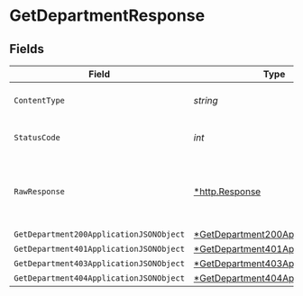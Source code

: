 # GetDepartmentResponse


## Fields

| Field                                                                                          | Type                                                                                           | Required                                                                                       | Description                                                                                    |
| ---------------------------------------------------------------------------------------------- | ---------------------------------------------------------------------------------------------- | ---------------------------------------------------------------------------------------------- | ---------------------------------------------------------------------------------------------- |
| `ContentType`                                                                                  | *string*                                                                                       | :heavy_check_mark:                                                                             | HTTP response content type for this operation                                                  |
| `StatusCode`                                                                                   | *int*                                                                                          | :heavy_check_mark:                                                                             | HTTP response status code for this operation                                                   |
| `RawResponse`                                                                                  | [*http.Response](https://pkg.go.dev/net/http#Response)                                         | :heavy_minus_sign:                                                                             | Raw HTTP response; suitable for custom response parsing                                        |
| `GetDepartment200ApplicationJSONObject`                                                        | [*GetDepartment200ApplicationJSON](../../models/operations/getdepartment200applicationjson.md) | :heavy_minus_sign:                                                                             | OK                                                                                             |
| `GetDepartment401ApplicationJSONObject`                                                        | [*GetDepartment401ApplicationJSON](../../models/operations/getdepartment401applicationjson.md) | :heavy_minus_sign:                                                                             | Unauthenticated                                                                                |
| `GetDepartment403ApplicationJSONObject`                                                        | [*GetDepartment403ApplicationJSON](../../models/operations/getdepartment403applicationjson.md) | :heavy_minus_sign:                                                                             | Forbidden                                                                                      |
| `GetDepartment404ApplicationJSONObject`                                                        | [*GetDepartment404ApplicationJSON](../../models/operations/getdepartment404applicationjson.md) | :heavy_minus_sign:                                                                             | Not Found                                                                                      |
